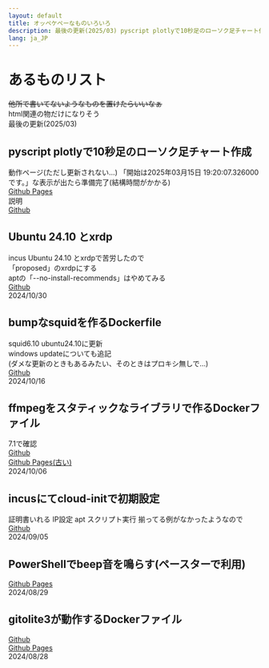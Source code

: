 ```yaml
---
layout: default
title: オッペケペーなものいろいろ
description: 最後の更新(2025/03) pyscript plotlyで10秒足のローソク足チャート作成 incus Ubuntu 24.10 xrdp ffmpegをスタティックなライブラリで作るDockerファイル
lang: ja_JP
---
```


# あるものリスト
~~他所で書いてないようなものを置けたらいいなぁ~~  
html関連の物だけになりそう  
最後の更新(2025/03) 
## pyscript plotlyで10秒足のローソク足チャート作成 
動作ページ(ただし更新されない…) 
「開始は2025年03月15日 19:20:07.326000です。」な表示が出たら準備完了(結構時間がかかる)  
[Github Pages](https://oxxpeh.github.io/2025/03_pys_ch.html)  
説明  
[Github](https://github.com/oxxpeh/pub/blob/main/python/10s-chart/README.md)  

## Ubuntu 24.10 とxrdp
incus Ubuntu 24.10 とxrdpで苦労したので  
「proposed」のxrdpにする  
aptの「--no-install-recommends」はやめてみる  
[Github](https://github.com/oxxpeh/pub/blob/main/incus/ubuntu24.10-xrdp/README.md)  
2024/10/30  
  
## bumpなsquidを作るDockerfile
squid6.10 ubuntu24.10に更新  
windows updateについても追記  
(ダメな更新のときもあるみたい、そのときはプロキシ無しで…)  
[Github](https://github.com/oxxpeh/pub/blob/main/docker/squid/README.md)  
2024/10/16

## ffmpegをスタティックなライブラリで作るDockerファイル
7.1で確認  
[Github](https://github.com/oxxpeh/pub/blob/main/ffmpeg-static/README.md)   
[Github Pages(古い)](https://oxxpeh.github.io/pub/ffmpeg-static.html)  
2024/10/06

## incusにてcloud-initで初期設定  
 証明書いれる IP設定 apt スクリプト実行 揃ってる例がなかったようなので  
[Github](https://github.com/oxxpeh/pub/blob/main/incus/README.md)   
2024/09/05
## PowerShellでbeep音を鳴らす(ペースターで利用)
[Github Pages](https://oxxpeh.github.io/2024/ps-beep.html)  
2024/08/29  
  
## gitolite3が動作するDockerファイル
[Github](https://github.com/oxxpeh/docker-gitolite3/blob/main/README.md)   
[Github Pages](https://oxxpeh.github.io/docker-gitolite3/)  
2024/08/28
  


